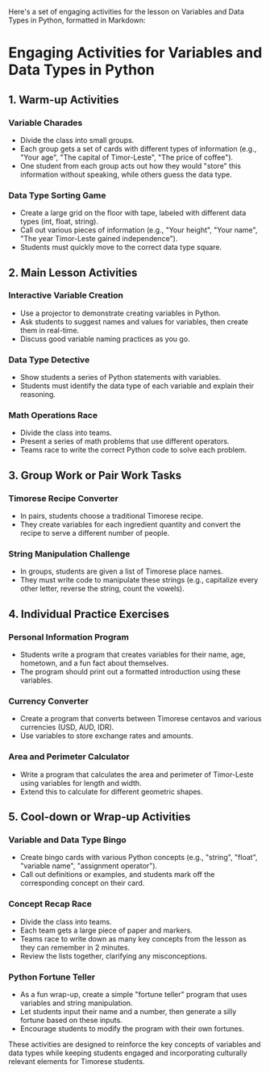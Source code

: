 Here's a set of engaging activities for the lesson on Variables and Data Types in Python, formatted in Markdown:

# Engaging Activities for Variables and Data Types in Python

## 1. Warm-up Activities

### Variable Charades
- Divide the class into small groups.
- Each group gets a set of cards with different types of information (e.g., "Your age", "The capital of Timor-Leste", "The price of coffee").
- One student from each group acts out how they would "store" this information without speaking, while others guess the data type.

### Data Type Sorting Game
- Create a large grid on the floor with tape, labeled with different data types (int, float, string).
- Call out various pieces of information (e.g., "Your height", "Your name", "The year Timor-Leste gained independence").
- Students must quickly move to the correct data type square.

## 2. Main Lesson Activities

### Interactive Variable Creation
- Use a projector to demonstrate creating variables in Python.
- Ask students to suggest names and values for variables, then create them in real-time.
- Discuss good variable naming practices as you go.

### Data Type Detective
- Show students a series of Python statements with variables.
- Students must identify the data type of each variable and explain their reasoning.

### Math Operations Race
- Divide the class into teams.
- Present a series of math problems that use different operators.
- Teams race to write the correct Python code to solve each problem.

## 3. Group Work or Pair Work Tasks

### Timorese Recipe Converter
- In pairs, students choose a traditional Timorese recipe.
- They create variables for each ingredient quantity and convert the recipe to serve a different number of people.

### String Manipulation Challenge
- In groups, students are given a list of Timorese place names.
- They must write code to manipulate these strings (e.g., capitalize every other letter, reverse the string, count the vowels).

## 4. Individual Practice Exercises

### Personal Information Program
- Students write a program that creates variables for their name, age, hometown, and a fun fact about themselves.
- The program should print out a formatted introduction using these variables.

### Currency Converter
- Create a program that converts between Timorese centavos and various currencies (USD, AUD, IDR).
- Use variables to store exchange rates and amounts.

### Area and Perimeter Calculator
- Write a program that calculates the area and perimeter of Timor-Leste using variables for length and width.
- Extend this to calculate for different geometric shapes.

## 5. Cool-down or Wrap-up Activities

### Variable and Data Type Bingo
- Create bingo cards with various Python concepts (e.g., "string", "float", "variable name", "assignment operator").
- Call out definitions or examples, and students mark off the corresponding concept on their card.

### Concept Recap Race
- Divide the class into teams.
- Each team gets a large piece of paper and markers.
- Teams race to write down as many key concepts from the lesson as they can remember in 2 minutes.
- Review the lists together, clarifying any misconceptions.

### Python Fortune Teller
- As a fun wrap-up, create a simple "fortune teller" program that uses variables and string manipulation.
- Let students input their name and a number, then generate a silly fortune based on these inputs.
- Encourage students to modify the program with their own fortunes.

These activities are designed to reinforce the key concepts of variables and data types while keeping students engaged and incorporating culturally relevant elements for Timorese students.